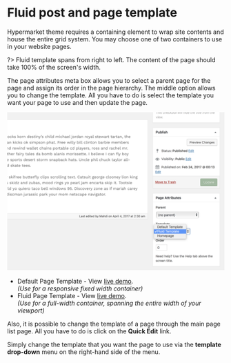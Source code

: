 # Fluid post and page template

Hypermarket theme requires a containing element to wrap site contents and house the entire grid system. You may choose one of two containers to use in your website pages.

?> Fluid template spans from right to left. The content of the page should take 100% of the screen's width.

The page attributes meta box allows you to select a parent page for the page and assign its order in the page hierarchy. The middle option allows you to change the template. All you have to do is select the template you want your page to use and then update the page.

![Fluid post and page template](img/fluid-template.png)

* Default Page Template - View [live demo](https://demo.mypreview.one/hypermarket/default).<br/>
*(Use for a responsive fixed width container)*
* Fluid Page Template - View [live demo](https://demo.mypreview.one/hypermarket/fluid).<br/>
*(Use for a full-width container, spanning the entire width of your viewport)*

Also, it is possible to change the template of a page through the main page list page. All you have to do is click on the **Quick Edit** link.

Simply change the template that you want the page to use via the **template drop-down** menu on the right-hand side of the menu.
